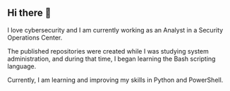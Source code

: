 ## Hi there 👋


I love cybersecurity and I am currently working as an Analyst in a Security Operations Center. 

The published repositories were created while I was studying system administration, and during that time, I began learning the Bash scripting language.

Currently, I am learning and improving my skills in Python and PowerShell.

<!--
**alonsso97/alonsso97** is a ✨ _special_ ✨ repository because its `README.md` (this file) appears on your GitHub profile.

Here are some ideas to get you started:

- 🔭 I’m currently working on ...
- 🌱 I’m currently learning ...
- 👯 I’m looking to collaborate on ...
- 🤔 I’m looking for help with ...
- 💬 Ask me about ...
- 📫 How to reach me: ...
- 😄 Pronouns: ...
- ⚡ Fun fact: ...
-->
